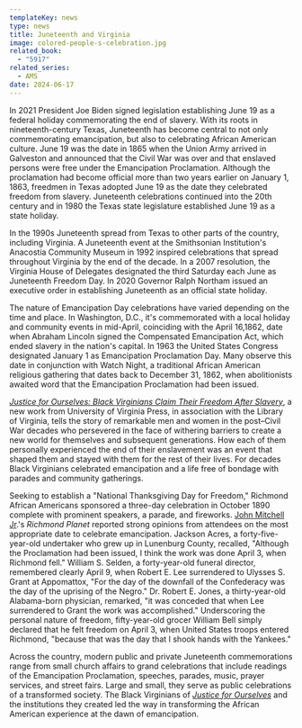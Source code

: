 ```yaml
---
templateKey: news
type: news
title: Juneteenth and Virginia
image: colored-people-s-celebration.jpg
related_book:
  - "5917"
related_series:
  - AMS
date: 2024-06-17
---
```

In 2021 President Joe Biden signed legislation establishing June 19 as a federal holiday commemorating the end of slavery. With its roots in nineteenth-century Texas, Juneteenth has become central to not only commemorating emancipation, but also to celebrating African American culture. June 19 was the date in 1865 when the Union Army arrived in Galveston and announced that the Civil War was over and that enslaved persons were free under the Emancipation Proclamation. Although the proclamation had become official more than two years earlier on January 1, 1863, freedmen in Texas adopted June 19 as the date they celebrated freedom from slavery. Juneteenth celebrations continued into the 20th century and in 1980 the Texas state legislature established June 19 as a state holiday.

In the 1990s Juneteenth spread from Texas to other parts of the country, including Virginia. A Juneteenth event at the Smithsonian Institution's Anacostia Community Museum in 1992 inspired celebrations that spread throughout Virginia  by the end of the decade. In a 2007 resolution, the Virginia House of Delegates designated the third Saturday each June as Juneteenth Freedom Day. In 2020 Governor Ralph Northam issued an executive order in establishing Juneteenth as an official state holiday. 

The nature of Emancipation Day celebrations have varied depending on the time and place. In Washington, D.C., it's commemorated with a local holiday and community events in mid-April, coinciding with the April 16,1862, date when Abraham Lincoln signed the Compensated Emancipation Act, which ended slavery in the nation's capital. In 1963 the United States Congress designated January 1 as Emancipation Proclamation Day. Many observe this date in conjunction with Watch Night, a traditional African American religious gathering that dates back to December 31, 1862, when abolitionists awaited word that the Emancipation Proclamation had been issued. 

*[Justice for Ourselves: Black Virginians Claim Their Freedom After Slavery](https://upress.virginia.edu/title/5917/)*, a new work from University of Virginia Press, in association with the Library of Virginia, tells the story of remarkable men and women in the post–Civil War decades who persevered in the face of withering barriers to create a new world for themselves and subsequent generations. How each of them personally experienced the end of their enslavement was  an event that shaped them and stayed with them for the rest of their lives. For decades Black Virginians celebrated emancipation and a life free of bondage with parades and community gatherings.

Seeking to establish a "National Thanksgiving Day for Freedom," Richmond African Americans sponsored a three-day celebration in October 1890 complete with prominent speakers, a parade, and fireworks. [John Mitchell Jr](https://upress.virginia.edu/title/3219/).'s *Richmond Planet* reported strong opinions from attendees on the most appropriate date to celebrate emancipation. Jackson Acres, a forty-five-year-old undertaker who grew up in Lunenburg County, recalled, "Although the Proclamation had been issued, I think the work was done April 3, when Richmond fell." William S. Selden, a forty-year-old funeral director, remembered clearly April 9, when Robert E. Lee surrendered to Ulysses S. Grant at Appomattox, "For the day of the downfall of the Confederacy was the day of the uprising of the Negro." Dr. Robert E. Jones, a thirty-year-old Alabama-born physician, remarked, "it was conceded that when Lee surrendered to Grant the work was accomplished." Underscoring the personal nature of freedom, fifty-year-old grocer William Bell simply declared that he felt freedom on April 3, when United States troops entered Richmond, "because that was the day that I shook hands with the Yankees."

Across the country, modern public and private Juneteenth commemorations range from small church affairs to grand celebrations that include readings of the Emancipation Proclamation, speeches, parades, music, prayer services, and street fairs. Large and small, they serve as public celebrations of a transformed society. The Black Virginians of *[Justice for Ourselves](https://upress.virginia.edu/title/5917/)* and the institutions they created led the way in transforming the African American experience at the dawn of emancipation.